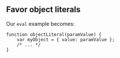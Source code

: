 ##  Favor object literals

Our `eval` example becomes:

```
function objectLiteral(paramValue) {
    var myObject = { value: paramValue };
    /* ... */
}

```
